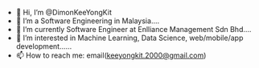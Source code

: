 - 👋 Hi, I’m @DimonKeeYongKit
- 💞️ I’m a Software Engineering in Malaysia....
- 🌱 I’m currently Software Engineer at Enlliance Management Sdn Bhd....
- 👀 I’m interested in Machine Learning, Data Science, web/mobile/app development......
- 📫 How to reach me: email(keeyongkit.2000@gmail.com)

<!---
DimonKeeYongKit/DimonKeeYongKit is a ✨ special ✨ repository because its `README.md` (this file) appears on your GitHub profile.
You can click the Preview link to take a look at your changes.
--->
